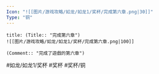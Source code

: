 ```yaml
---
Icon: "![[图片/游戏攻略/如龙/如龙1/奖杯/完成第六章.png|30]]"
Type: "铜"
---
```

```ad-common-bronze-trophy
title: (Title:: "完成第六章")
![[图片/游戏攻略/如龙/如龙1/奖杯/完成第六章.png|100]]

(Comment:: "完成了遊戲的第六章")
```

#如龙/如龙1/奖杯 #奖杯 #奖杯/铜
